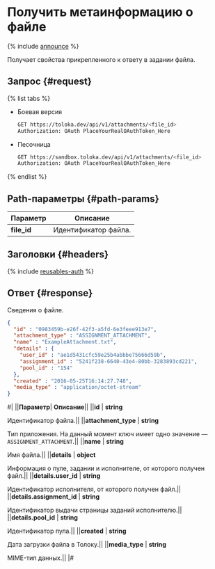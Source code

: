 # Получить метаинформацию о файле

{% include [announce](../_includes/announce.md) %}

Получает свойства прикрепленного к ответу в задании файла.

## Запрос {#request}

{% list tabs %}

- Боевая версия

    ```bash
    GET https://toloka.dev/api/v1/attachments/<file_id>
    Authorization: OAuth PlaceYourRealOAuthToken_Here
    ```

- Песочница

    ```bash
    GET https://sandbox.toloka.dev/api/v1/attachments/<file_id>
    Authorization: OAuth PlaceYourRealOAuthToken_Here
    ```

{% endlist %}

## Path-параметры {#path-params}

Параметр | Описание
----- | -----
**file_id** | Идентификатор файла.

## Заголовки {#headers}

{% include [reusables-auth](../_includes/reusables/id-reusables/auth.md) %}

## Ответ {#response}

Сведения о файле.

```json
{
  "id" : "0983459b-e26f-42f3-a5fd-6e3feee913e7",
  "attachment_type" : "ASSIGNMENT_ATTACHMENT",
  "name" : "ExampleAttachment.txt",
  "details" : {
    "user_id" : "ae1d5431cfc59e25b4abbbe75666d59b",
    "assignment_id" : "5241f238-6640-43e4-80bb-3283893cd221",
    "pool_id" : "154"
  },
  "created" : "2016-05-25T16:14:27.748",
  "media_type" : "application/octet-stream"
}
```

#|
||**Параметр**| **Описание**||
||**id** | **string**

Идентификатор файла.||
||**attachment_type** | **string**

Тип приложения. На данный момент ключ имеет одно значение — `ASSIGNMENT_ATTACHMENT`.||
||**name** | **string**

Имя файла.||
||**details** | **object**

Информация о пуле, задании и исполнителе, от которого получен файл.||
||**details.user_id** | **string**

Идентификатор исполнителя, от которого получен файл.||
||**details.assignment_id** | **string**

Идентификатор выдачи страницы заданий исполнителю.||
||**details.pool_id** | **string**

Идентификатор пула.||
||**created** | **string**

Дата загрузки файла в Толоку.||
||**media_type** | **string**

MIME-тип данных.||
|#